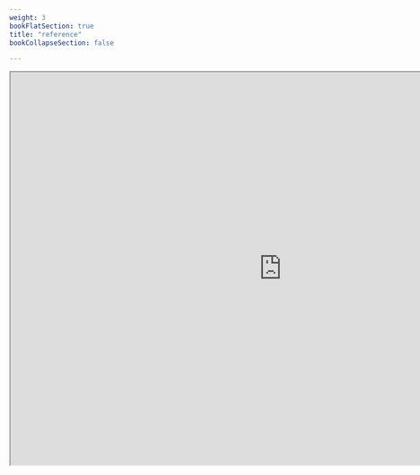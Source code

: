 ```yaml
---
weight: 3
bookFlatSection: true
title: "reference"
bookCollapseSection: false

---
```


<iframe src="https://hydra.ojack.xyz/api" width="965" frame="false" height="700"></iframe>